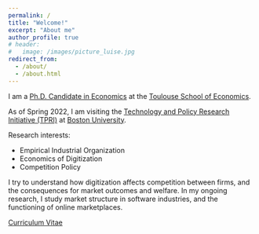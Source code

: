 ```yaml
---
permalink: /
title: "Welcome!"
excerpt: "About me"
author_profile: true
# header:
#   image: /images/picture_luise.jpg 
redirect_from: 
  - /about/
  - /about.html
---
```



I am a [Ph.D. Candidate in Economics](https://www.tse-fr.eu/people/luise-eisfeld) at the [Toulouse School of Economics](https://www.tse-fr.eu). 

As of Spring 2022, I am visiting the [Technology and Policy Research Initiative (TPRI)](https://sites.bu.edu/tpri/) at [Boston University](https://www.bu.edu).

Research interests: 
* Empirical Industrial Organization
* Economics of Digitization
* Competition Policy

I try to understand how digitization affects competition between firms, and the consequences for market outcomes and welfare. In my ongoing research, I study market structure in software industries, and the functioning of online marketplaces.

[Curriculum Vitae](https://luiseeisfeld.github.io/assets/docs/CV_Eisfeld.pdf) 


